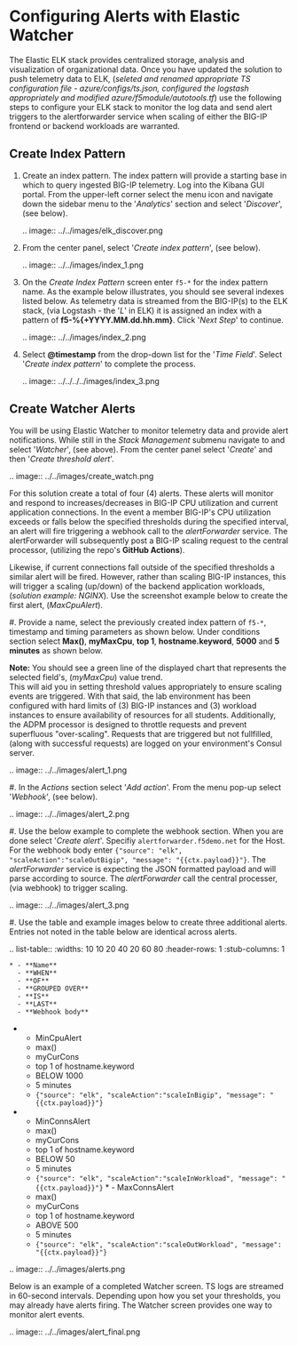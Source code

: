 Configuring Alerts with Elastic Watcher
====================================================
The Elastic ELK stack provides centralized storage, analysis and visualization of organizational data.  Once you have updated the solution to push telemetry data to ELK, (*seleted and renamed appropriate TS configuration file - azure/configs/ts.json, configured the logstash appropriately and modified azure/f5module/autotools.tf*) use the following steps to configure your ELK stack to monitor the log data and send alert triggers to the alertforwarder service when scaling of either the BIG-IP frontend or backend workloads are warranted.


**Create Index Pattern**
-------------------------------------

1. Create an index pattern.  The index pattern will provide a starting base in which to query ingested
   BIG-IP telemetry.  Log into the Kibana GUI portal.  From the upper-left corner select the menu icon and navigate down the sidebar menu to the '*Analytics*'
   section and select '*Discover*', (see below).

   .. image:: ../../images/elk_discover.png

2. From the center panel, select '*Create index pattern*', (see below).

   .. image:: ../../images/index_1.png

3. On the *Create Index Pattern* screen enter ``f5-*`` for the index pattern name.  As the example below illustrates, you should see
   several indexes listed below.  As telemetry data is streamed from the BIG-IP(s) to the ELK stack, (via Logstash - the '*L*' in ELK)
   it is assigned an index with a pattern of **f5-%{+YYYY.MM.dd.hh.mm}**.  Click '*Next Step*' to continue.

   .. image:: ../../images/index_2.png

4. Select **@timestamp** from the drop-down list for the '*Time Field*'.  Select '*Create index pattern*' to complete the process.

   .. image:: ../../../../images/index_3.png


**Create Watcher Alerts**
--------------------------------------

You will be using Elastic Watcher to monitor telemetry data and provide alert notifications.  While still in the *Stack Management*
submenu navigate to and select '*Watcher*', (see above).  From the center panel select '*Create*' and then '*Create threshold alert*'.

   .. image:: ../../images/create_watch.png

For this solution create a total of four (4) alerts.  These alerts will monitor and respond to increases/decreases in BIG-IP CPU
utilization and current application connections.  In the event a member BIG-IP's CPU utilization exceeds or falls below the specified thresholds during the specified interval, an alert will fire triggering a webhook call to the *alertForwarder* service. 
The alertForwarder will subsequently post a BIG-IP scaling request to the central processor, (utilizing the repo's **GitHub Actions**).  
   
Likewise, if current connections fall outside of the specified thresholds a similar alert will be fired.  However, rather than
scaling BIG-IP instances, this will trigger a scaling (up/down) of the backend application workloads, (*solution example: NGINX*).  Use the screenshot example below to create the first alert, (*MaxCpuAlert*).

#. Provide a name, select the previously created index pattern of ``f5-*``, timestamp and timing parameters as shown below. Under
   conditions section select **Max()**, **myMaxCpu**, **top 1**, **hostname.keyword**, **5000** and **5 minutes** as shown below.
   
   **Note:** You should see a green line of the displayed chart that represents the selected field's, (*myMaxCpu*) value trend.  
   This will aid you in setting threshold values appropriately to ensure scaling events are triggered.  With that said, the lab
   environment has been configured with hard limits of (3) BIG-IP instances and (3) workload instances to ensure availability of
   resources for all students.  Additionally, the ADPM processor is designed to throttle requests and prevent superfluous "over-scaling".  Requests that are triggered but not fullfilled, (along with successful requests) are logged on your environment's Consul server.  

   .. image:: ../../images/alert_1.png

#. In the *Actions* section select '*Add action*'.  From the menu pop-up select '*Webhook*', (see below).
   
   .. image:: ../../images/alert_2.png

#. Use the below example to complete the webhook section.  When you are done select '*Create alert*'.  Specifiy ``alertforwarder.f5demo.net`` for the Host. For the webhook body 
   enter ``{"source": "elk", "scaleAction":"scaleOutBigip", "message": "{{ctx.payload}}"}``.  The *alertForwarder* service is expecting the JSON formatted 
   payload and will parse according to source. The *alertForwarder* call the central processer, (via webhook) to trigger scaling.

   .. image:: ../../images/alert_3.png

#. Use the table and example images below to create three additional alerts.  Entries not noted in the table below are identical 
   across alerts.

   .. list-table::
    :widths: 10 10 20 40 20 60 80
    :header-rows: 1
    :stub-columns: 1
    
    * - **Name**
      - **WHEN**
      - **OF**
      - **GROUPED OVER**
      - **IS**
      - **LAST**
      - **Webhook body**
   * - MinCpuAlert
      - max()
      - myCurCons
      - top 1 of hostname.keyword
      - BELOW 1000
      - 5 minutes
      - ``{"source": "elk", "scaleAction":"scaleInBigip", "message": "{{ctx.payload}}"}``
   * - MinConnsAlert
      - max()
      - myCurCons
      - top 1 of hostname.keyword
      - BELOW 50
      - 5 minutes
      - ``{"source": "elk", "scaleAction":"scaleInWorkload", "message": "{{ctx.payload}}"}``
    * - MaxConnsAlert
      - max()
      - myCurCons
      - top 1 of hostname.keyword
      - ABOVE 500
      - 5 minutes
      - ``{"source": "elk", "scaleAction":"scaleOutWorkload", "message": "{{ctx.payload}}"}``

   .. image:: ../../images/alerts.png

Below is an example of a completed Watcher screen.  TS logs are streamed in 60-second intervals.  Depending upon how you set
your thresholds, you may already have alerts firing. The Watcher screen provides one way to monitor alert events.

   .. image:: ../../images/alert_final.png

